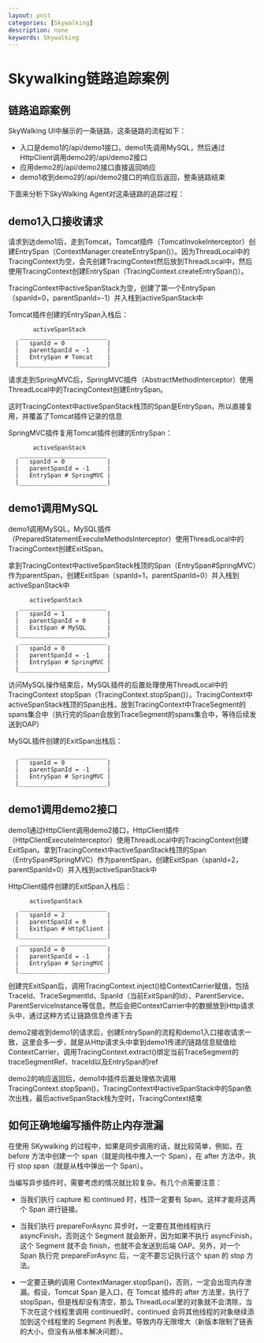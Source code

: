 ```yaml
---
layout: post
categories: [Skywalking]
description: none
keywords: Skywalking
---
```

# Skywalking链路追踪案例

## 链路追踪案例
SkyWalking UI中展示的一条链路，这条链路的流程如下：

- 入口是demo1的/api/demo1接口，demo1先调用MySQL，然后通过HttpClient调用demo2的/api/demo2接口
- 应用demo2的/api/demo2接口直接返回响应
- demo1收到demo2的/api/demo2接口的响应后返回，整条链路结束

下面来分析下SkyWalking Agent对这条链路的追踪过程：

## demo1入口接收请求
请求到达demo1后，走到Tomcat，Tomcat插件（TomcatInvokeInterceptor）创建EntrySpan（ContextManager.createEntrySpan()）。因为ThreadLocal中的TracingContext为空，会先创建TracingContext然后放到ThreadLocal中，然后使用TracingContext创建EntrySpan（TracingContext.createEntrySpan()）。

TracingContext中activeSpanStack为空，创建了第一个EntrySpan（spanId=0，parentSpanId=-1）并入栈到activeSpanStack中

Tomcat插件创建的EntrySpan入栈后：
```
       activeSpanStack
   _________________________
  |   spanId = 0            |
  |   parentSpanId = -1     |
  |   EntrySpan # Tomcat    |
  |_________________________|
```
请求走到SpringMVC后，SpringMVC插件（AbstractMethodInterceptor）使用ThreadLocal中的TracingContext创建EntrySpan。

这时TracingContext中activeSpanStack栈顶的Span是EntrySpan，所以直接复用，并覆盖了Tomcat插件记录的信息

SpringMVC插件复用Tomcat插件创建的EntrySpan：
```
       activeSpanStack
   _________________________
  |   spanId = 0            |
  |   parentSpanId = -1     |
  |   EntrySpan # SpringMVC |
  |_________________________|
```

## demo1调用MySQL
demo1调用MySQL，MySQL插件（PreparedStatementExecuteMethodsInterceptor）使用ThreadLocal中的TracingContext创建ExitSpan。

拿到TracingContext中activeSpanStack栈顶的Span（EntrySpan#SpringMVC）作为parentSpan，创建ExitSpan（spanId=1，parentSpanId=0）并入栈到activeSpanStack中
```
      activeSpanStack
   _________________________
  |   spanId = 1            |
  |   parentSpanId = 0      |
  |   ExitSpan # MySQL      |
  |_________________________|
   _________________________
  |   spanId = 0            |
  |   parentSpanId = -1     |
  |   EntrySpan # SpringMVC |
  |_________________________|
```

访问MySQL操作结束后，MySQL插件的后置处理使用ThreadLocal中的TracingContext stopSpan（TracingContext.stopSpan()）。TracingContext中activeSpanStack栈顶的Span出栈，放到TracingContext中TraceSegment的spans集合中（执行完的Span会放到TraceSegment的spans集合中，等待后续发送到OAP）

MySQL插件创建的ExitSpan出栈后：
```
   _________________________
  |   spanId = 0            |
  |   parentSpanId = -1     |
  |   EntrySpan # SpringMVC |
  |_________________________|
```


## demo1调用demo2接口
demo1通过HttpClient调用demo2接口，HttpClient插件（HttpClientExecuteInterceptor）使用ThreadLocal中的TracingContext创建ExitSpan。拿到TracingContext中activeSpanStack栈顶的Span（EntrySpan#SpringMVC）作为parentSpan，创建ExitSpan（spanId=2，parentSpanId=0）并入栈到activeSpanStack中

HttpClient插件创建的ExitSpan入栈后：

```
      activeSpanStack
   _________________________
  |   spanId = 2            |
  |   parentSpanId = 0      |
  |   ExitSpan # HttpClient |
  |_________________________|
   _________________________
  |   spanId = 0            |
  |   parentSpanId = -1     |
  |   EntrySpan # SpringMVC |
  |_________________________|
```

创建完ExitSpan后，调用TracingContext.inject()给ContextCarrier赋值，包括TraceId、TraceSegmentId、SpanId（当前ExitSpan的Id）、ParentService、ParentServiceInstance等信息。然后会把ContextCarrier中的数据放到Http请求头中，通过这种方式让链路信息传递下去

demo2接收到demo1的请求后，创建EntrySpan的流程和demo1入口接收请求一致，这里会多一步，就是从Http请求头中拿到demo1传递的链路信息赋值给ContextCarrier，调用TracingContext.extract()绑定当前TraceSegment的traceSegmentRef、traceId以及EntrySpan的ref

demo2的响应返回后，demo1中插件后置处理依次调用TracingContext.stopSpan()，TracingContext中activeSpanStack中的Span依次出栈，最后activeSpanStack栈为空时，TracingContext结束

## 如何正确地编写插件防止内存泄漏
在使用 SKywalking 的过程中，如果是同步调用的话，就比较简单，例如，在 before 方法中创建一个 span（就是向栈中推入一个 Span），在 after 方法中，执行 stop span（就是从栈中弹出一个 Span）。

当编写异步插件时，需要考虑的情况就比较复杂。有几个点需要注意：

- 当我们执行 capture 和 continued 时，栈顶一定要有 Span。这样才能将这两个 Span 进行链接。

- 当我们执行 prepareForAsync 异步时，一定要在其他线程执行 asyncFinish，否则这个 Segment 就会断开，因为如果不执行 asyncFinish，这个 Segment 就不会 finish，也就不会发送到后端 OAP。另外，对一个 Span 执行完 prepareForAsync 后，一定不要忘记执行这个 span 的 stop 方法。

- 一定要正确的调用 ContextManager.stopSpan()，否则，一定会出现内存泄漏。假设，Tomcat Span 是入口，在 Tomcat 插件的 after 方法里，执行了 stopSpan，但是栈却没有清空，那么 ThreadLocal里的对象就不会清除，当下次在这个线程里调用 continued时，continued 会将其他线程的对象继续添加到这个线程里的 Segment 列表里。导致内存无限增大（新版本限制了链表的大小，但没有从根本解决问题）。



















